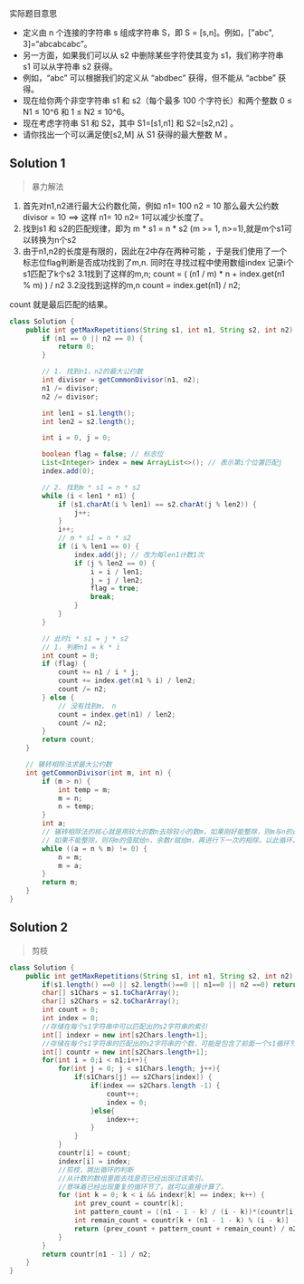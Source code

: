 实际题目意思
* 定义由 n 个连接的字符串 s 组成字符串 S，即 S = [s,n]。例如，["abc", 3]=“abcabcabc”。
* 另一方面，如果我们可以从 s2 中删除某些字符使其变为 s1，我们称字符串 s1 可以从字符串 s2 获得。
* 例如，“abc” 可以根据我们的定义从 “abdbec” 获得，但不能从 “acbbe” 获得。
* 现在给你两个非空字符串 s1 和 s2（每个最多 100 个字符长）和两个整数 0 ≤ N1 ≤ 10^6 和 1 ≤ N2 ≤ 10^6。
* 现在考虑字符串 S1 和 S2，其中 S1=[s1,n1] 和 S2=[s2,n2] 。
* 请你找出一个可以满足使[s2,M] 从 S1 获得的最大整数 M 。

## Solution 1
> 暴力解法
1. 首先对n1,n2进行最大公约数化简，例如 n1= 100 n2 = 10 那么最大公约数 divisor = 10 ==> 这样 n1= 10 n2= 1可以减少长度了。
2. 找到s1 和 s2的匹配规律，即为 m * s1 = n * s2 (m >= 1, n>=1),就是m个s1可以转换为n个s2
3. 由于n1,n2的长度是有限的，因此在2中存在两种可能 ，于是我们使用了一个标志位flag判断是否成功找到了m,n. 同时在寻找过程中使用数组index 记录i个s1匹配了k个s2
    3.1找到了这样的m,n;
        count = ( (n1 / m) * n + index.get(n1 % m) ) / n2
    3.2没找到这样的m,n
        count = index.get(n1) / n2;
        
count 就是最后匹配的结果。

```java
class Solution {
    public int getMaxRepetitions(String s1, int n1, String s2, int n2) {
        if (n1 == 0 || n2 == 0) {
            return 0;
        }

        // 1. 找到n1，n2的最大公约数
        int divisor = getCommonDivisor(n1, n2);
        n1 /= divisor;
        n2 /= divisor;

        int len1 = s1.length();
        int len2 = s2.length();

        int i = 0, j = 0;

        boolean flag = false; // 标志位
        List<Integer> index = new ArrayList<>(); // 表示第i个位置匹配j
        index.add(0);

        // 2. 找到m * s1 = n * s2
        while (i < len1 * n1) {
            if (s1.charAt(i % len1) == s2.charAt(j % len2)) {
                j++;
            }
            i++;
            // m * s1 = n * s2
            if (i % len1 == 0) {
                index.add(j); // 改为每len1计数1次
                if (j % len2 == 0) {
                    i = i / len1;
                    j = j / len2;
                    flag = true;
                    break;
                }
            }
        }

        // 此时i * s1 = j * s2
        // 1. 判断n1 = k * i
        int count = 0;
        if (flag) {
            count += n1 / i * j;
            count += index.get(n1 % i) / len2;
            count /= n2;
        } else {
            // 没有找到m， n
            count = index.get(n1) / len2;
            count /= n2;
        }
        return count;
    }

    // 辗转相除法求最大公约数
    int getCommonDivisor(int m, int n) {
        if (m > n) {
            int temp = m;
            m = n;
            n = temp;
        }
        int a;
        // 辗转相除法的核心就是用较大的数n去除较小的数m，如果刚好能整除，则m与n的最大公约数为m，
        // 如果不能整除，则将m的值赋给n，余数r赋给m，再进行下一次的相除，以此循环，直到整除为止
        while ((a = n % m) != 0) {
            n = m;
            m = a;
        }
        return m;
    }
}
```

## Solution 2
> 剪枝
```java
class Solution {
    public int getMaxRepetitions(String s1, int n1, String s2, int n2) {
        if(s1.length() ==0 || s2.length()==0 || n1==0 || n2 ==0) return 0;
        char[] s1Chars = s1.toCharArray();
        char[] s2Chars = s2.toCharArray();
        int count = 0;
        int index = 0;
        //存储在每个s1字符串中可以匹配出的s2字符串的索引
        int[] indexr = new int[s2Chars.length+1];
        //存储在每个s1字符串时匹配出的s2字符串的个数，可能是包含了前面一个s1循环节的部分
        int[] countr = new int[s2Chars.length+1];
        for(int i = 0;i < n1;i++){
            for(int j = 0; j < s1Chars.length; j++){
                if(s1Chars[j] == s2Chars[index]) {
                    if(index == s2Chars.length -1) {
                        count++;
                        index = 0;
                    }else{
                        index++;
                    }
                }
            }
            countr[i] = count;
            indexr[i] = index;
            //剪枝，跳出循环的判断
            //从计数的数组里面去找是否已经出现过该索引。
            //意味着已经出现重复的循环节了。就可以直接计算了。
            for (int k = 0; k < i && indexr[k] == index; k++) {
                int prev_count = countr[k];
                int pattern_count = ((n1 - 1 - k) / (i - k))*(countr[i] - countr[k]);
                int remain_count = countr[k + (n1 - 1 - k) % (i - k)] - countr[k];
                return (prev_count + pattern_count + remain_count) / n2;
            }
        }
        return countr[n1 - 1] / n2;
    }
}
```